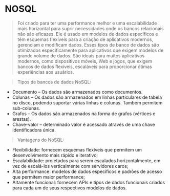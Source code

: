 # NOSQL 


> Foi criado para ter uma performance melhor e uma escalabilidade mais horizontal para suprir necessidades onde os bancos relacionais não são eficazes. Ele é usado em modelos de dados específicos e têm esquemas flexíveis para a criação de aplicativos modernos, gerenciam e modificam dados. Esses tipos de banco de dados são otimizados especificamente para aplicativos que exigem modelos de grande volume de dados. São ideais para muitos aplicativos modernos, como dispositivos móveis, Web e jogos, que exigem bancos de dados flexíveis, escaláveis para proporcionar ótimas experiências aos usuários.

>Tipos de bancos de dados NoSQL:


* Documento – Os dados são armazenados como documentos.
* Colunas – Os dados são armazenados em linhas particulares de tabela no disco, podendo suportar várias linhas e colunas. Também permitem sub-colunas.
* Grafos – Os dados são armazenados na forma de grafos (vértices e arestas).
* Chave-valor – determinado valor é acessado através de uma chave identificadora única.

> Vantagens do NoSQL:

* Flexibilidade: fornecem esquemas flexíveis que permitem um desenvolvimento mais rápido e iterativo;
* Escalabilidade: projetados para serem escalados horizontalmente, em vez de escalá-los verticalmente com servidores caros;
* Alta performance: modelos de dados específicos e padrões de acesso que permitem maior performance;
* Altamente funcional: fornecem APIs e tipos de dados funcionais criados para cada um de seus respectivos modelos de dados.

